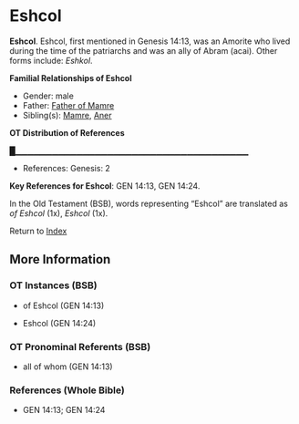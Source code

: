 # Eshcol
**Eshcol**. 
Eshcol, first mentioned in Genesis 14:13, was an Amorite who lived during the time of the patriarchs and was an ally of Abram (acai). 
Other forms include: 
*Eshkol*. 




**Familial Relationships of Eshcol**


* Gender: male
* Father: [Father of Mamre](FatherOfMamre.md)
* Sibling(s): [Mamre](Mamre.md), [Aner](Aner.md)


**OT Distribution of References**

█▁▁▁▁▁▁▁▁▁▁▁▁▁▁▁▁▁▁▁▁▁▁▁▁▁▁▁▁▁▁▁▁▁▁▁▁▁▁
* References: Genesis: 2



**Key References for Eshcol**: 
GEN 14:13, GEN 14:24. 


In the Old Testament (BSB), words representing “Eshcol” are translated as 
*of Eshcol* (1x), *Eshcol* (1x). 




Return to [Index](00-Index.md)

## More Information

### OT Instances (BSB)

* of Eshcol (GEN 14:13)

* Eshcol (GEN 14:24)



### OT Pronominal Referents (BSB)

* all of whom (GEN 14:13)



### References (Whole Bible)

* GEN 14:13; GEN 14:24




